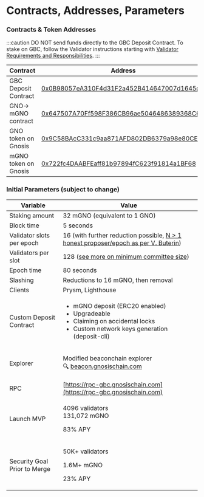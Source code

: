 ---
---

# Contracts, Addresses, Parameters

### **Contracts & Token Addresses**

:::caution DO NOT send funds directly to the GBC Deposit Contract.
To stake on GBC, follow the Validator instructions starting with [Validator Requirements and Responsibilities](/node/consensus-layer-validator#before-starting).
:::

| Contract                   | Address                                                                                                                                            |
| -------------------------- | -------------------------------------------------------------------------------------------------------------------------------------------------- |
| GBC Deposit Contract       | [0x0B98057eA310F4d31F2a452B414647007d1645d9](https://blockscout.com/xdai/mainnet/address/0x0B98057eA310F4d31F2a452B414647007d1645d9)               |
| GNO-> mGNO contract        | [0x647507A70Ff598F386CB96ae5046486389368C66](https://blockscout.com/xdai/mainnet/address/0x647507A70Ff598F386CB96ae5046486389368C66)               |
| GNO token on Gnosis  | [0x9C58BAcC331c9aa871AFD802DB6379a98e80CEdb](https://blockscout.com/xdai/mainnet/token/0x9C58BAcC331c9aa871AFD802DB6379a98e80CEdb/token-transfers) |
| mGNO token on Gnosis | [0x722fc4DAABFEaff81b97894fC623f91814a1BF68](https://blockscout.com/xdai/mainnet/address/0x722fc4DAABFEaff81b97894fC623f91814a1BF68)               |

### **Initial Parameters (subject to change)**

| Variable                                          | Value                                                                                                                                                                               |
| ------------------------------------------------- | ----------------------------------------------------------------------------------------------------------------------------------------------------------------------------------- |
| Staking amount                                    | 32 mGNO (equivalent to 1 GNO)                                                                                                                                                       |
| Block time                                        | 5 seconds                                                                                                                                                                           |
| Validator slots per epoch                         | 16 (with further reduction possible, [N > 1 honest proposer/epoch as per V. Buterin](https://notes.ethereum.org/@vbuterin/rkhCgQteN?type=view#Why-32-ETH-validator-sizes))          |
| Validators per slot                               | 128 ([see more on minimum committee size](https://medium.com/@chihchengliang/minimum-committee-size-explained-67047111fa20))                                                        |
| Epoch time                                        | 80 seconds                                                                                                                                                                          |
| Slashing                                          | Reductions to 16 mGNO, then removal                                                                                                                                                 |
| Clients                                           | Prysm, Lighthouse                                                                                                                                                                   |
| Custom Deposit Contract                           | <p></p><ul><li>mGNO deposit (ERC20 enabled)</li><li>Upgradeable</li><li>Claiming on accidental locks</li><li>Custom network keys generation (deposit-cli)</li></ul>                 |
| Explorer                                          | <p>Modified beaconchain explorer<br /><span data-gb-custom-inline data-tag="emoji" data-code="1f50d">🔍</span> <a href="http://beacon.gnosischain.com">beacon.gnosischain.com</a></p> |
| RPC                                               | [https://rpc-gbc.gnosischain.com](https://rpc-gbc.gnosischain.com)                                                                                                                  |
| Launch MVP                   | <p>4096 validators<br />131,072 mGNO </p><p>83% APY</p>                                                                                                                               |
| Security Goal Prior to Merge | <p>50K+ validators</p><p>1.6M+ mGNO</p><p>23% APY</p>                                                                                                                               |
